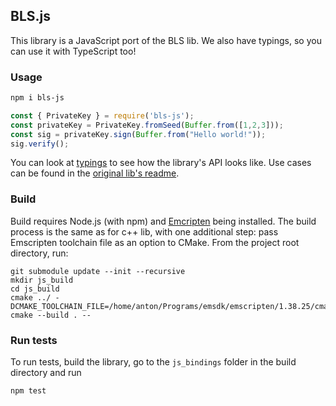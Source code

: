## BLS.js

This library is a JavaScript port of the BLS lib. We also have typings, so you can use it with TypeScript too!

### Usage

```bash
npm i bls-js
```
```javascript
const { PrivateKey } = require('bls-js');
const privateKey = PrivateKey.fromSeed(Buffer.from([1,2,3]));
const sig = privateKey.sign(Buffer.from("Hello world!"));
sig.verify();
```

You can look at [typings](./blsjs.d.ts) to see how the library's API looks like. Use cases can be found in the [original lib's readme](../README.md).

### Build

Build requires Node.js (with npm) and [Emcripten](https://emscripten.org/docs/getting_started/downloads.html) being installed.
The build process is the same as for c++ lib, with one additional step: pass Emscripten toolchain file as an option to CMake.
From the project root directory, run:
```
git submodule update --init --recursive
mkdir js_build
cd js_build
cmake ../ -DCMAKE_TOOLCHAIN_FILE=/home/anton/Programs/emsdk/emscripten/1.38.25/cmake/Modules/Platform/Emscripten.cmake
cmake --build . --
```

### Run tests

To run tests, build the library, go to the `js_bindings` folder in the build directory and run
```bash
npm test
```